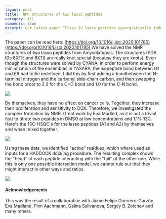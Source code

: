 ```yaml
---
layout: post
title:  NMR structures of two lasso peptides
category: All 
comments: true
excerpt: Our latest paper “Class IV lasso peptides synergistically induce proliferation of cancer cells and sensitize them to doxorubicin” was published on ISCIENCE. 
---
```


The paper can be read here: [https://doi.org/10.1016/j.isci.2020.101785](https://doi.org/10.1016/j.isci.2020.101785)
We have solved the NMR structures of two lasso peptides from Amycolatopsis. The structures (PDB IDs [6XTH](https://doi.org/10.2210/pdb6XTH/pdb) and [6XTI](https://doi.org/10.2210/pdb6XTI/pdb)) are really knot special (because they are knots). Even though the structures were solved by CYANA, in order to perform energy minimization of the ensembles in YASARA, the isopeptide bond between G1 and E8 had to be redefined. I did this by first adding a bondbetween the N-terminal nitrogen and the carbonyl side-chain carbon, and then swapping the bond order to 2.0 for the C=O bond and 1.0 for the C-N bond. 

![]({{site.baseurl}}/assets/img/lassos.png)

By themselves, they have no effect on cancer cells. Together, they increase their proliferation and sensitivity to DOX. Therefore, we investigated the complex formation by NMR. Great work by Eva Madlnd, as it is not a trivial feat to titrate two peptides in DMSO at low concentrations and 1.1% 13C. Here's the 13C-HSQC's for the lasso peptides (A1 and A2) by themselves and when mixed together.

![]({{site.baseurl}}/assets/img/n15-hsqc-felip.png)

Using these data, we identified "active" residues, which where used as inputs for a  HADDOCK docking procedure. The resulting complex shows the "head" of each peptide interacting with the "tail" of the other one. While this is only one possible interaction model, we cannot rule out that they might interact in other ways and ratios.

![]({{site.baseurl}}/assets/img/complex-felip.png)


#### Acknowledgements
This was the result of a collaboration with Jaime Felipe Guerrero-Garzón, Eva Madland, Finn Aachmann, Galina Selivanova, Sergey B. Zotchev and many others.

